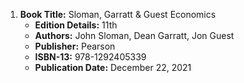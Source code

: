 1. **Book Title:** Sloman, Garratt & Guest Economics
   - **Edition Details:** 11th
   - **Authors:** John Sloman, Dean Garratt, Jon Guest
   - **Publisher:** Pearson
   - **ISBN-13:** 978-1292405339
   - **Publication Date:** December 22, 2021
